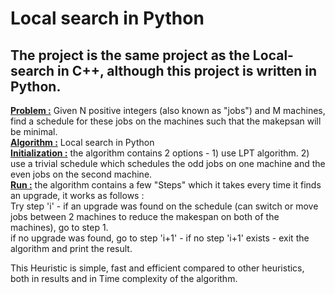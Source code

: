 # Local search in Python  
## The project is the same project as the Local-search in C++, although this project is written in Python.  
**<ins>Problem :</ins>** Given N positive integers (also known as "jobs") and M machines, find a schedule for these jobs on the machines such that the makepsan will be minimal.  
**<ins>Algorithm :</ins>** Local search in Python  
**<ins>Initialization :</ins>** the algorithm contains 2 options - 1) use LPT algorithm. 2) use a trivial schedule which schedules the odd jobs on one machine and the even jobs on the second machine.  
**<ins>Run :</ins>** the algorithm contains a few "Steps" which it takes every time it finds an upgrade, it works as follows :  
Try step 'i' - if an upgrade was found on the schedule (can switch or move jobs between 2 machines to reduce the makespan on both of the machines), go to step 1.  
if no upgrade was found, go to step 'i+1' - if no step 'i+1' exists - exit the algorithm and print the result.  

This Heuristic is simple, fast and efficient compared to other heuristics, both in results and in Time complexity of the algorithm.  
